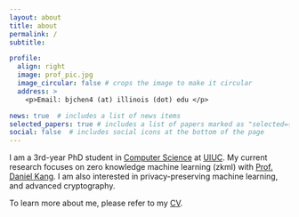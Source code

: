 ```yaml
---
layout: about
title: about
permalink: /
subtitle: 

profile:
  align: right
  image: prof_pic.jpg
  image_circular: false # crops the image to make it circular
  address: >
    <p>Email: bjchen4 (at) illinois (dot) edu </p>

news: true  # includes a list of news items
selected_papers: true # includes a list of papers marked as "selected={true}"
social: false  # includes social icons at the bottom of the page
---
```


I am a 3rd-year PhD student in [Computer Science](https://cs.illinois.edu/) at [UIUC](https://illinois.edu/). My current research focuses on zero knowledge machine learning (zkml) with [Prof. Daniel Kang](https://ddkang.github.io/). I am also interested in privacy-preserving machine learning, and advanced cryptography.

To learn more about me, please refer to my [CV](https://vimalakirti.github.io/assets/pdf/chenbingjyue_resume.pdf).
